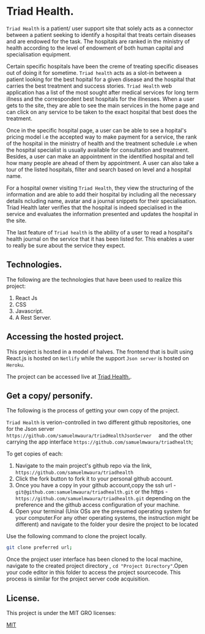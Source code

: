 # Triad Health.

`Triad Health` is a patient/ user support site that solely acts as a connector between a patient seeking to identify a hospital that treats certain diseases and are endowed for the task. The hospitals are ranked in the ministry of health according to the level of endowment of both human capital and specialisation equipment.

Certain specific hospitals have been the creme of treating specific diseases out of doing it for sometime. `Triad health` acts as a slot-in between a patient looking for the best hopital for a given disease and the hospital that carries the best treatment and success stories.
`Triad Health` web application has a list of the most sought after medical services for long term illness and the correspondent best hospitals for the illnesses. When a user gets to the site, they are able to see the main services in the home page and can click on any service to be taken to the exact hospital that best does the treatment.

Once in the specific hospital page, a user can be able to see a hopital's pricing model i.e the accepted way to make payment for a service, the rank of the hospital in the ministry of health and the treatment schedule i.e when the hospital specialist is usually available for consultation and treatment. Besides, a user can make an appointment in the identified hospital and tell how many people are ahead of them by appointment.
A user can also take a tour of the listed hospitals, filter and search based on level and a hospital name.

For a hospital owner visiting `Triad Health`, they view the structuring of the information and are able to add their hospital by including all the necessary details ncluding name, avatar and a journal snippets for their specialisation. Triad Health later verifies that the hospital is indeed specialised in the service and evaluates the information presented and updates the hospital in the site.

The last feature of `Triad health` is the ability of a user to read a hospital's health journal on the service that it has been listed for. This enables a user to really be sure about the service they expect.

## Technologies.

The following are the technologies that have been used to realize this project:
  
  1. React Js
  2. CSS
  3. Javascript.
  3. A Rest Server.

## Accessing the hosted project.
   
This project is hosted in a model of halves. The frontend that is built using React.js is hosted on `Netlify` while the support `Json server` is hosted on `Heroku`.

The project can be accessed live at [Triad Health.](https://velvety-trifle-2b215c.netlify.app/).

  ## Get a copy/ personify.

The following is the process of getting your own copy of the project.

`Triad Health` is  verion-controlled in two different github repositories, one for the Json server `https://github.com/samuelmwaura/triadHealthJsonServer  ` and the other carrying the app interface `https://github.com/samuelmwaura/triadhealth`;

To get copies of each:
   1. Navigate to the main project's github repo via the link, `https://github.com/samuelmwaura/triadhealth`
   2. Click the fork button to fork it to your personal github account.
   3. Once you have a copy in your github account,copy the ssh url -`git@github.com:samuelmwaura/triadhealth.git` or the https - `https://github.com/samuelmwaura/triadhealth.git` depending on the preference and the github access configuration of your machine.
   3. Open your terminal (Unix OSs are the presumed operating system for your computer.For any other operating systems, the instruction might be different) and navigate to the folder your desire the project to be located

   Use the following command to clone the project locally.
   ```bash
   git clone preferred url;
   ```
  Once the project user interface has been cloned to the local machine, navigate to the created project directory , `cd "Project Directory"`.Open your code editor in this folder to access the project sourcecode. This process is similar for the project server code acquisition.
   
   ## License.
   This project is under the MIT GRO  licenses:

   [MIT](https://choosealicense.com/licenses/mit/)
